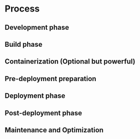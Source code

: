 # Process

## Development phase

## Build phase
## Containerization (Optional but powerful)
## Pre-deployment preparation
## Deployment phase
## Post-deployment phase
## Maintenance and Optimization
